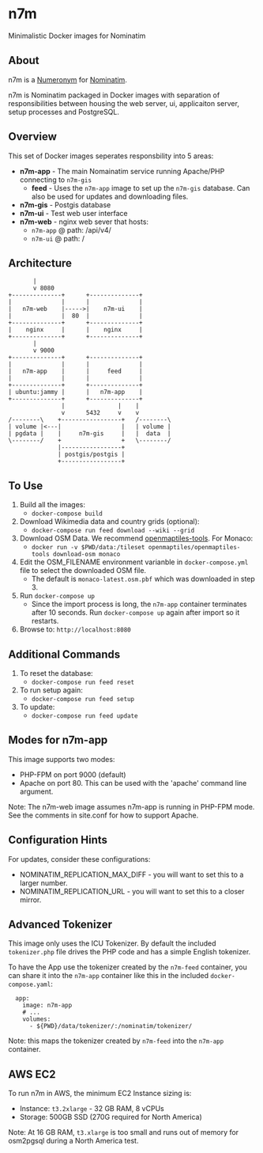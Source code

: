 # n7m
Minimalistic Docker images for Nominatim

## About
n7m is a [Numeronym](https://en.wikipedia.org/wiki/Numeronym) for [Nominatim](https://nominatim.org/).

n7m is Nominatim packaged in Docker images with separation of responsibilities between housing the web server, ui, applicaiton server, setup processes and PostgreSQL.

## Overview
This set of Docker images seperates responsbility into 5 areas:
* **n7m-app** - The main Nomainatim service running Apache/PHP connecting to `n7m-gis`
  * **feed** - Uses the `n7m-app` image to set up the `n7m-gis` database.  Can also be used for updates and downloading files.
* **n7m-gis** - Postgis database 
* **n7m-ui** - Test web user interface
* **n7m-web** - nginx web sever that hosts:
  * `n7m-app` @ path: /api/v4/
  * `n7m-ui` @ path: /

## Architecture
```
       |
       v 8080
+--------------+      +--------------+
|              |      |              |
|   n7m-web    |----->|    n7m-ui    |
|              |  80  |              |
+--------------+      +--------------+
|    nginx     |      |    nginx     |
+--------------+      +--------------+
       |
       v 9000
+--------------+      +--------------+
|              |      |              |
|   n7m-app    |      |     feed     |
|              |      |              |
+--------------+      +--------------+
| ubuntu:jammy |      |   n7m-app    |
+--------------+      +--------------+
               |               |    |
               v      5432     v    v
/--------\    +-----------------+   /--------\
| volume |<---|                 |   | volume |
| pgdata |    |     n7m-gis     |   |  data  |
\--------/    +                 +   \--------/
              |-----------------+ 
              | postgis/postgis |
              +-----------------+
```
## To Use
1. Build all the images:
   * `docker-compose build`
2. Download Wikimedia data and country grids (optional):
   * `docker-compose run feed download --wiki --grid`
3. Download OSM Data.  We recommend [openmaptiles-tools](https://github.com/openmaptiles/openmaptiles-tools).  For Monaco:
   * `docker run -v $PWD/data:/tileset openmaptiles/openmaptiles-tools download-osm monaco`
4. Edit the OSM_FILENAME environment varianble in `docker-compose.yml` file to select the downloaded OSM file.
   * The default is `monaco-latest.osm.pbf` which was downloaded in step 3.
5. Run `docker-compose up`
   * Since the import process is long, the `n7m-app` container terminates after 10 seconds.  Run `docker-compose up` again after import so it restarts.
6. Browse to: `http://localhost:8080`

## Additional Commands
1. To reset the database:
   * `docker-compose run feed reset`
2. To run setup again:
   * `docker-compose run feed setup`
3. To update:
   * `docker-compose run feed update`

## Modes for n7m-app
This image supports two modes:
* PHP-FPM on port 9000 (default)
* Apache on port 80.  This can be used with the 'apache' command line argument.

Note: The n7m-web image assumes n7m-app is running in PHP-FPM mode.  See the comments in site.conf for how to support Apache.

## Configuration Hints
For updates, consider these configurations:
* NOMINATIM_REPLICATION_MAX_DIFF - you will want to set this to a larger number.
* NOMINATIM_REPLICATION_URL - you will want to set this to a closer mirror.

## Advanced Tokenizer
This image only uses the ICU Tokenizer.  By default the included `tokenizer.php` file drives the PHP code and has a simple English tokenizer.

To have the App use the tokenizer created by the `n7m-feed` container, you can share it into the `n7m-app` container like this in the included `docker-compose.yaml`:
```
  app:
    image: n7m-app
    # ...
    volumes:
      - ${PWD}/data/tokenizer/:/nominatim/tokenizer/    
```
Note: this maps the tokenizer created by `n7m-feed` into the `n7m-app` container.

## AWS EC2
To run n7m in AWS, the minimum EC2 Instance sizing is:
* Instance: `t3.2xlarge` - 32 GB RAM, 8 vCPUs
* Storage: 500GB SSD (270G required for North America)

Note:  At 16 GB RAM, `t3.xlarge` is too small and runs out of memory for osm2pgsql during a North America test.
